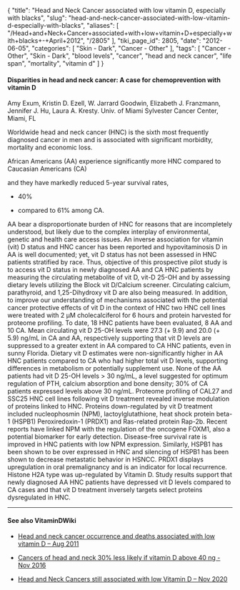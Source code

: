 {
    "title": "Head and Neck Cancer associated with low vitamin D, especially with blacks",
    "slug": "head-and-neck-cancer-associated-with-low-vitamin-d-especially-with-blacks",
    "aliases": [
        "/Head+and+Neck+Cancer+associated+with+low+vitamin+D+especially+with+blacks+-+April+2012",
        "/2805"
    ],
    "tiki_page_id": 2805,
    "date": "2012-06-05",
    "categories": [
        "Skin - Dark",
        "Cancer - Other"
    ],
    "tags": [
        "Cancer - Other",
        "Skin - Dark",
        "blood levels",
        "cancer",
        "head and neck cancer",
        "life span",
        "mortality",
        "vitamin d"
    ]
}


#### Disparities in head and neck cancer: A case for chemoprevention with vitamin D

Amy Exum, Kristin D. Ezell, W. Jarrard Goodwin, Elizabeth J. Franzmann, Jennifer J. Hu, Laura A. Kresty. Univ. of Miami Sylvester Cancer Center, Miami, FL

Worldwide head and neck cancer (HNC) is the sixth most frequently diagnosed cancer in men and is associated with significant morbidity, mortality and economic loss. 

African Americans (AA) experience significantly more HNC compared to Caucasian Americans (CA) 

and they have markedly reduced 5-year survival rates, 

* 40% 

* compared to 61% among CA. 

AA bear a disproportionate burden of HNC for reasons that are incompletely understood, but likely due to the complex interplay of environmental, genetic and health care access issues. An inverse association for vitamin (vit) D status and HNC cancer has been reported and hypovitaminosis D in AA is well documented; yet, vit D status has not been assessed in HNC patients stratified by race. Thus, objective of this prospective pilot study is to access vit D status in newly diagnosed AA and CA HNC patients by measuring the circulating metabolite of vit D, vit-D 25-OH and by assessing dietary levels utilizing the Block vit D/Calcium screener. Circulating calcium, parathyroid, and 1,25-Dihydroxy vit D are also being measured. In addition, to improve our understanding of mechanisms associated with the potential cancer protective effects of vit D in the context of HNC two HNC cell lines were treated with 2 µM cholecalciferol for 6 hours and protein harvested for proteome profiling. To date, 18 HNC patients have been evaluated, 8 AA and 10 CA. Mean circulating vit D 25-OH levels were 27.3 (+ 9.9) and 20.0 (+ 5.9) ng/mL in CA and AA, respectively supporting that vit D levels are suppressed to a greater extent in AA compared to CA HNC patients, even in sunny Florida. Dietary vit D estimates were non-significantly higher in AA HNC patients compared to CA who had higher total vit D levels, supporting differences in metabolism or potentially supplement use. None of the AA patients had vit D 25-OH levels > 30 ng/mL, a level suggested for optimum regulation of PTH, calcium absorption and bone density; 30% of CA patients expressed levels above 30 ng/mL. Proteome profiling of CAL27 and SSC25 HNC cell lines following vit D treatment revealed inverse modulation of proteins linked to HNC. Proteins down-regulated by vit D treatment included nucleophosmin (NPM), lactoylglutathione, heat shock protein beta-1 (HSPB1) Peroxiredoxin-1 (PRDX1) and Ras-related protein Rap-2b. Recent reports have linked NPM with the regulation of the oncogene FOXM1, also a potential biomarker for early detection. Disease-free survival rate is improved in HNC patients with low NPM expression. Similarly, HSPB1 has been shown to be over expressed in HNC and silencing of HSPB1 has been shown to decrease metastatic behavior in HSNCC. PRDX1 displays upregulation in oral premalignancy and is an indicator for local recurrence. Histone H2A type was up-regulated by Vitamin D. Study results support that newly diagnosed AA HNC patients have depressed vit D levels compared to CA cases and that vit D treatment inversely targets select proteins dysregulated in HNC.

---

#### See also VitaminDWiki

* [Head and neck cancer occurrence and deaths associated with low vitamin D – Aug 2011](/posts/head-and-neck-cancer-occurrence-and-deaths-associated-with-low-vitamin-d)

* [Cancers of head and neck 30% less likely if vitamin D above 40 ng - Nov 2016](/posts/cancers-of-head-and-neck-30-percent-less-likely-if-vitamin-d-above-40-ng)

* [Head and Neck Cancers still associated with low Vitamin D – Nov 2020](/posts/head-and-neck-cancers-still-associated-with-low-vitamin-d)